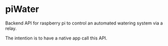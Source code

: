 # piWater

Backend API for raspberry pi to control an automated watering system via a relay.

The intention is to have a native app call this API. 
